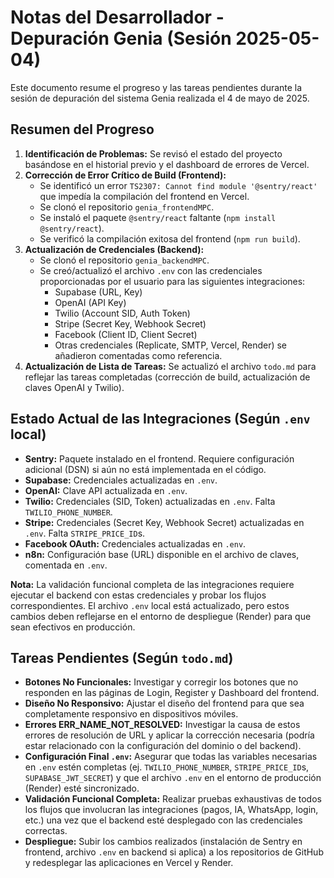 # Notas del Desarrollador - Depuración Genia (Sesión 2025-05-04)

Este documento resume el progreso y las tareas pendientes durante la sesión de depuración del sistema Genia realizada el 4 de mayo de 2025.

## Resumen del Progreso

1.  **Identificación de Problemas:** Se revisó el estado del proyecto basándose en el historial previo y el dashboard de errores de Vercel.
2.  **Corrección de Error Crítico de Build (Frontend):**
    *   Se identificó un error `TS2307: Cannot find module '@sentry/react'` que impedía la compilación del frontend en Vercel.
    *   Se clonó el repositorio `genia_frontendMPC`.
    *   Se instaló el paquete `@sentry/react` faltante (`npm install @sentry/react`).
    *   Se verificó la compilación exitosa del frontend (`npm run build`).
3.  **Actualización de Credenciales (Backend):**
    *   Se clonó el repositorio `genia_backendMPC`.
    *   Se creó/actualizó el archivo `.env` con las credenciales proporcionadas por el usuario para las siguientes integraciones:
        *   Supabase (URL, Key)
        *   OpenAI (API Key)
        *   Twilio (Account SID, Auth Token)
        *   Stripe (Secret Key, Webhook Secret)
        *   Facebook (Client ID, Client Secret)
        *   Otras credenciales (Replicate, SMTP, Vercel, Render) se añadieron comentadas como referencia.
4.  **Actualización de Lista de Tareas:** Se actualizó el archivo `todo.md` para reflejar las tareas completadas (corrección de build, actualización de claves OpenAI y Twilio).

## Estado Actual de las Integraciones (Según `.env` local)

*   **Sentry:** Paquete instalado en el frontend. Requiere configuración adicional (DSN) si aún no está implementada en el código.
*   **Supabase:** Credenciales actualizadas en `.env`.
*   **OpenAI:** Clave API actualizada en `.env`.
*   **Twilio:** Credenciales (SID, Token) actualizadas en `.env`. Falta `TWILIO_PHONE_NUMBER`.
*   **Stripe:** Credenciales (Secret Key, Webhook Secret) actualizadas en `.env`. Falta `STRIPE_PRICE_ID`s.
*   **Facebook OAuth:** Credenciales actualizadas en `.env`.
*   **n8n:** Configuración base (URL) disponible en el archivo de claves, comentada en `.env`.

**Nota:** La validación funcional completa de las integraciones requiere ejecutar el backend con estas credenciales y probar los flujos correspondientes. El archivo `.env` local está actualizado, pero estos cambios deben reflejarse en el entorno de despliegue (Render) para que sean efectivos en producción.

## Tareas Pendientes (Según `todo.md`)

*   **Botones No Funcionales:** Investigar y corregir los botones que no responden en las páginas de Login, Register y Dashboard del frontend.
*   **Diseño No Responsivo:** Ajustar el diseño del frontend para que sea completamente responsivo en dispositivos móviles.
*   **Errores ERR_NAME_NOT_RESOLVED:** Investigar la causa de estos errores de resolución de URL y aplicar la corrección necesaria (podría estar relacionado con la configuración del dominio o del backend).
*   **Configuración Final `.env`:** Asegurar que todas las variables necesarias en `.env` estén completas (ej. `TWILIO_PHONE_NUMBER`, `STRIPE_PRICE_ID`s, `SUPABASE_JWT_SECRET`) y que el archivo `.env` en el entorno de producción (Render) esté sincronizado.
*   **Validación Funcional Completa:** Realizar pruebas exhaustivas de todos los flujos que involucran las integraciones (pagos, IA, WhatsApp, login, etc.) una vez que el backend esté desplegado con las credenciales correctas.
*   **Despliegue:** Subir los cambios realizados (instalación de Sentry en frontend, archivo `.env` en backend si aplica) a los repositorios de GitHub y redesplegar las aplicaciones en Vercel y Render.

